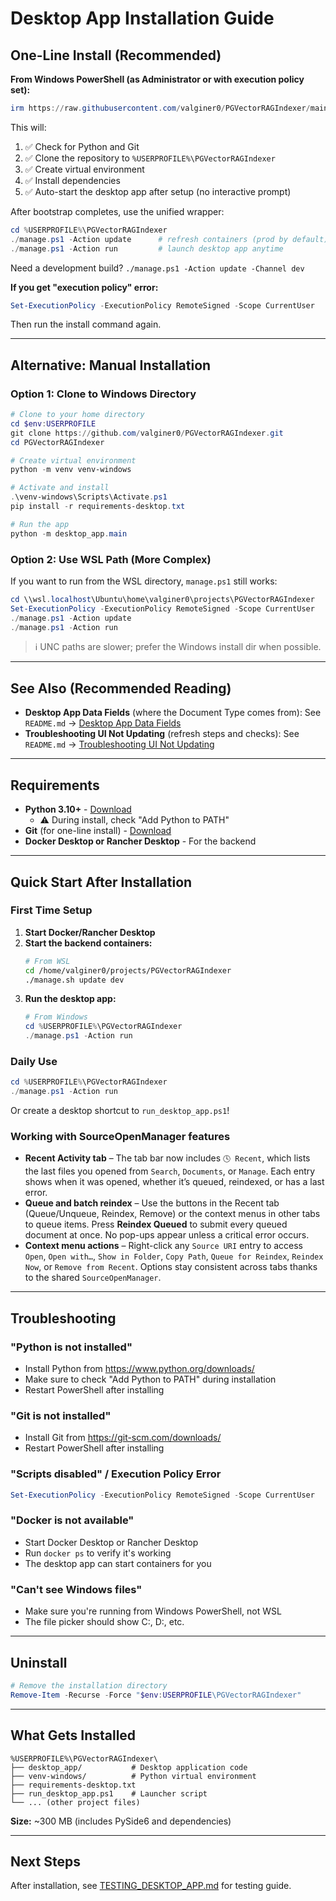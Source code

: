 # Desktop App Installation Guide

## One-Line Install (Recommended)

**From Windows PowerShell (as Administrator or with execution policy set):**

```powershell
irm https://raw.githubusercontent.com/valginer0/PGVectorRAGIndexer/main/bootstrap_desktop_app.ps1 | iex
```

This will:
1. ✅ Check for Python and Git
2. ✅ Clone the repository to `%USERPROFILE%\PGVectorRAGIndexer`
3. ✅ Create virtual environment
4. ✅ Install dependencies
5. ✅ Auto-start the desktop app after setup (no interactive prompt)

After bootstrap completes, use the unified wrapper:

```powershell
cd %USERPROFILE%\PGVectorRAGIndexer
./manage.ps1 -Action update      # refresh containers (prod by default)
./manage.ps1 -Action run         # launch desktop app anytime
```

Need a development build? `./manage.ps1 -Action update -Channel dev`

**If you get "execution policy" error:**
```powershell
Set-ExecutionPolicy -ExecutionPolicy RemoteSigned -Scope CurrentUser
```
Then run the install command again.

---

## Alternative: Manual Installation

### Option 1: Clone to Windows Directory

```powershell
# Clone to your home directory
cd $env:USERPROFILE
git clone https://github.com/valginer0/PGVectorRAGIndexer.git
cd PGVectorRAGIndexer

# Create virtual environment
python -m venv venv-windows

# Activate and install
.\venv-windows\Scripts\Activate.ps1
pip install -r requirements-desktop.txt

# Run the app
python -m desktop_app.main
```

### Option 2: Use WSL Path (More Complex)

If you want to run from the WSL directory, `manage.ps1` still works:

```powershell
cd \\wsl.localhost\Ubuntu\home\valginer0\projects\PGVectorRAGIndexer
Set-ExecutionPolicy -ExecutionPolicy RemoteSigned -Scope CurrentUser
./manage.ps1 -Action update
./manage.ps1 -Action run
```

> ℹ️ UNC paths are slower; prefer the Windows install dir when possible.

---

## See Also (Recommended Reading)

- **Desktop App Data Fields** (where the Document Type comes from): See `README.md` → [Desktop App Data Fields](README.md#desktop-app-data-fields)
- **Troubleshooting UI Not Updating** (refresh steps and checks): See `README.md` → [Troubleshooting UI Not Updating](README.md#troubleshooting-ui-not-updating)

---

## Requirements

- **Python 3.10+** - [Download](https://www.python.org/downloads/)
  - ⚠️ During install, check "Add Python to PATH"
- **Git** (for one-line install) - [Download](https://git-scm.com/downloads)
- **Docker Desktop or Rancher Desktop** - For the backend

---

## Quick Start After Installation

### First Time Setup

1. **Start Docker/Rancher Desktop**
2. **Start the backend containers:**
   ```bash
   # From WSL
   cd /home/valginer0/projects/PGVectorRAGIndexer
   ./manage.sh update dev
   ```
3. **Run the desktop app:**
   ```powershell
   # From Windows
   cd %USERPROFILE%\PGVectorRAGIndexer
   ./manage.ps1 -Action run
   ```

### Daily Use

```powershell
cd %USERPROFILE%\PGVectorRAGIndexer
./manage.ps1 -Action run
```

Or create a desktop shortcut to `run_desktop_app.ps1`!

### Working with SourceOpenManager features

- **Recent Activity tab** – The tab bar now includes `🕓 Recent`, which lists the last files you opened from `Search`, `Documents`, or `Manage`. Each entry shows when it was opened, whether it’s queued, reindexed, or has a last error.
- **Queue and batch reindex** – Use the buttons in the Recent tab (Queue/Unqueue, Reindex, Remove) or the context menus in other tabs to queue items. Press **Reindex Queued** to submit every queued document at once. No pop-ups appear unless a critical error occurs.
- **Context menu actions** – Right-click any `Source URI` entry to access `Open`, `Open with…`, `Show in Folder`, `Copy Path`, `Queue for Reindex`, `Reindex Now`, or `Remove from Recent`. Options stay consistent across tabs thanks to the shared `SourceOpenManager`.

---

## Troubleshooting

### "Python is not installed"
- Install Python from https://www.python.org/downloads/
- Make sure to check "Add Python to PATH" during installation
- Restart PowerShell after installing

### "Git is not installed"
- Install Git from https://git-scm.com/downloads/
- Restart PowerShell after installing

### "Scripts disabled" / Execution Policy Error
```powershell
Set-ExecutionPolicy -ExecutionPolicy RemoteSigned -Scope CurrentUser
```

### "Docker is not available"
- Start Docker Desktop or Rancher Desktop
- Run `docker ps` to verify it's working
- The desktop app can start containers for you

### "Can't see Windows files"
- Make sure you're running from Windows PowerShell, not WSL
- The file picker should show C:\, D:\, etc.

---

## Uninstall

```powershell
# Remove the installation directory
Remove-Item -Recurse -Force "$env:USERPROFILE\PGVectorRAGIndexer"
```

---

## What Gets Installed

```
%USERPROFILE%\PGVectorRAGIndexer\
├── desktop_app/           # Desktop application code
├── venv-windows/          # Python virtual environment
├── requirements-desktop.txt
├── run_desktop_app.ps1    # Launcher script
└── ... (other project files)
```

**Size:** ~300 MB (includes PySide6 and dependencies)

---

## Next Steps

After installation, see [TESTING_DESKTOP_APP.md](TESTING_DESKTOP_APP.md) for testing guide.
